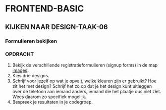 # FRONTEND-BASIC

## KIJKEN NAAR DESIGN-TAAK-06

### Formulieren bekijken

### OPDRACHT

1. Bekijk de verschillende registratieformulieren (signup forms) in de map [images](https://github.com/Amstelland-Software-Development/FRONTEND-BASIC/tree/master/02-Kijken-naar-design/taak06/images).
2. Kies drie designs.
3. Schrijf voor jezelf op wat je opvalt, welke kleuren zijn er gebruikt? Hoe zit het met design? Schrijf het zo op dat je het design kunt uitleggen over de telefoon aan iemand anders, iemand die het plaatje dus niet ziet. Wees daarom zo specifiek mogelijk.
4. Bespreek je resultaten in je codegroep.


<!--- ------------ DIT COMMENTAAR LATEN STAAN AUB ------------
------------------ ------------------------------ ------------
------------------ eagle ref:83630431
------------------ ------------------------------ ------------
------------------ DIT COMMENTAAR LATEN STAAN AUB -------- -->
